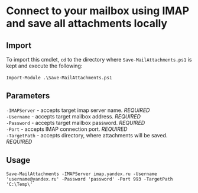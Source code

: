 # Connect to your mailbox using IMAP and save all attachments locally

## Import
To import this cmdlet, `cd` to the directory where `Save-MailAttachments.ps1` is kept and execute the following: \
\
`Import-Module .\Save-MailAttachments.ps1`

## Parameters
`-IMAPServer` - accepts target imap server name. *REQUIRED* \
`-Username` - accepts target mailbox address. *REQUIRED* \
`-Password` - accepts target mailbox password. *REQUIRED* \
`-Port` - accepts IMAP connection port. *REQUIRED* \
`-TargetPath` - accepts directory, where attachments will be saved. *REQUIRED*


## Usage

`Save-MailAttachments -IMAPServer imap.yandex.ru -Username 'username@yandex.ru' -Password 'password' -Port 993 -TargetPath 'C:\Temp\'`
